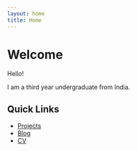 ```yaml
---
layout: home
title: Home
---
```


# Welcome
Hello!

I am a third year undergraduate from India.
## Quick Links

- [Projects](/projects/)
- [Blog](/blog/)
- [CV](https://drive.google.com/file/d/1d6lKtPy-cd1OhS_BeaMKqAjuw0RzObWw/view?usp=sharing)
